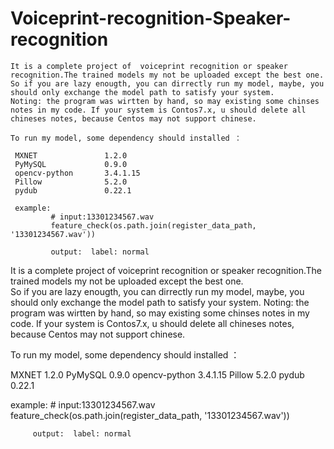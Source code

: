 # Voiceprint-recognition-Speaker-recognition
    It is a complete project of  voiceprint recognition or speaker recognition.The trained models my not be uploaded except the best one.  
    So if you are lazy enougth, you can dirrectly run my model, maybe, you should only exchange the model path to satisfy your system.
    Noting: the program was wirtten by hand, so may existing some chinses notes in my code. If your system is Contos7.x, u should delete all chineses notes, because Centos may not support chinese. 
    
    To run my model, some dependency should installed ：
     
     MXNET               1.2.0
     PyMySQL             0.9.0
     opencv-python       3.4.1.15
     Pillow              5.2.0
     pydub               0.22.1
     
     example: 
             # input:13301234567.wav
             feature_check(os.path.join(register_data_path, '13301234567.wav'))
             
             output:  label: normal
              
     
     





It is a complete project of  voiceprint recognition or speaker recognition.The trained models my not be uploaded except the best one.  
So if you are lazy enougth, you can dirrectly run my model, maybe, you should only exchange the model path to satisfy your system.
Noting: the program was wirtten by hand, so may existing some chinses notes in my code. If your system is Contos7.x, u should delete all chineses notes, because Centos may not support chinese. 

To run my model, some dependency should installed ：
 
 MXNET               1.2.0
 PyMySQL             0.9.0
 opencv-python       3.4.1.15
 Pillow              5.2.0
 pydub               0.22.1
 
 example: 
         # input:13301234567.wav
         feature_check(os.path.join(register_data_path, '13301234567.wav'))
         
         output:  label: normal
